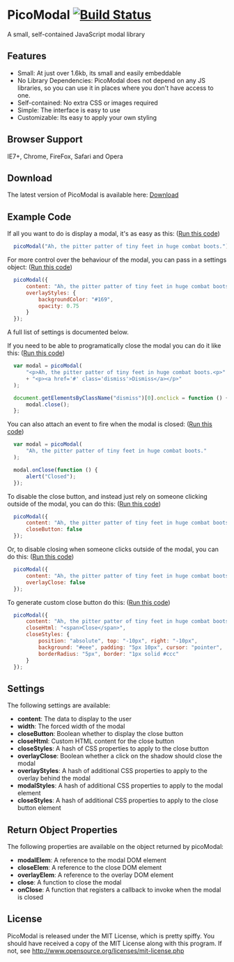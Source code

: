 PicoModal [![Build Status](https://secure.travis-ci.org/Nycto/PicoModal.png?branch=master)](http://travis-ci.org/Nycto/PicoModal)
=========

A small, self-contained JavaScript modal library

Features
--------

* Small: At just over 1.6kb, its small and easily embeddable
* No Library Dependencies: PicoModal does not depend on any JS libraries,
  so you can use it in places where you don't have access to one.
* Self-contained: No extra CSS or images required
* Simple: The interface is easy to use
* Customizable: Its easy to apply your own styling

Browser Support
---------------

IE7+, Chrome, FireFox, Safari and Opera

Download
--------

The latest version of PicoModal is available here:
[Download](https://github.com/Nycto/PicoModal/tree/release/release)

Example Code
------------

If all you want to do is display a modal, it's as easy as
this: ([Run this code](http://jsfiddle.net/z2t9e/))

```javascript
  picoModal("Ah, the pitter patter of tiny feet in huge combat boots.");
```

For more control over the behaviour of the modal, you can pass in a
settings object: ([Run this code](http://jsfiddle.net/BqHeY/))

```javascript
  picoModal({
      content: "Ah, the pitter patter of tiny feet in huge combat boots.",
      overlayStyles: {
          backgroundColor: "#169",
          opacity: 0.75
      }
  });
```

A full list of settings is documented below.

If you need to be able to programatically close the modal you can do it like
this: ([Run this code](http://jsfiddle.net/8pPTD/))

```javascript
  var modal = picoModal(
      "<p>Ah, the pitter patter of tiny feet in huge combat boots.<p>"
      + "<p><a href='#' class='dismiss'>Dismiss</a></p>"
  );

  document.getElementsByClassName("dismiss")[0].onclick = function () {
      modal.close();
  };
```

You can also attach an event to fire when the modal is closed:
([Run this code](http://jsfiddle.net/TM95X/))

```javascript
  var modal = picoModal(
      "Ah, the pitter patter of tiny feet in huge combat boots."
  );

  modal.onClose(function () {
      alert("Closed");
  });
```

To disable the close button, and instead just rely on someone clicking
outside of the modal, you can do this:
([Run this code](http://jsfiddle.net/dwhcX/))

```javascript
  picoModal({
      content: "Ah, the pitter patter of tiny feet in huge combat boots.",
      closeButton: false
  });
```

Or, to disable closing when someone clicks outside of the modal, you can
do this: ([Run this code](http://jsfiddle.net/WkG3d/))

```javascript
  picoModal({
      content: "Ah, the pitter patter of tiny feet in huge combat boots.",
      overlayClose: false
  });
```

To generate custom close button do this:
([Run this code](http://jsfiddle.net/emSBr/))

```javascript
  picoModal({
      content: "Ah, the pitter patter of tiny feet in huge combat boots.",
      closeHtml: "<span>Close</span>",
      closeStyles: {
          position: "absolute", top: "-10px", right: "-10px",
          background: "#eee", padding: "5px 10px", cursor: "pointer",
          borderRadius: "5px", border: "1px solid #ccc"
      }
  });
```

Settings
--------

The following settings are available:

* __content__: The data to display to the user
* __width__: The forced width of the modal
* __closeButton__: Boolean whether to display the close button
* __closeHtml__: Custom HTML content for the close button
* __closeStyles__: A hash of CSS properties to apply to the close button
* __overlayClose__: Boolean whether a click on the shadow should close the modal
* __overlayStyles__: A hash of additional CSS properties to apply to the
  overlay behind the modal
* __modalStyles__: A hash of additional CSS properties to apply to the
  modal element
* __closeStyles__: A hash of additional CSS properties to apply to the
  close button element

Return Object Properties
------------------------

The following properties are available on the object returned by picoModal:

* __modalElem__: A reference to the modal DOM element
* __closeElem__: A reference to the close DOM element
* __overlayElem__: A reference to the overlay DOM element
* __close__: A function to close the modal
* __onClose__: A function that registers a callback to invoke when the
  modal is closed

License
-------

PicoModal is released under the MIT License, which is pretty spiffy. You should
have received a copy of the MIT License along with this program. If not, see
http://www.opensource.org/licenses/mit-license.php

